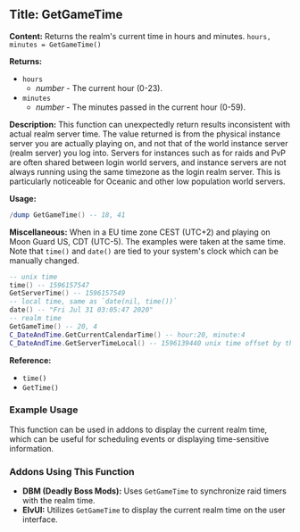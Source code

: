 ## Title: GetGameTime

**Content:**
Returns the realm's current time in hours and minutes.
`hours, minutes = GetGameTime()`

**Returns:**
- `hours`
  - *number* - The current hour (0-23).
- `minutes`
  - *number* - The minutes passed in the current hour (0-59).

**Description:**
This function can unexpectedly return results inconsistent with actual realm server time. The value returned is from the physical instance server you are actually playing on, and not that of the world instance server (realm server) you log into. Servers for instances such as for raids and PvP are often shared between login world servers, and instance servers are not always running using the same timezone as the login realm server. This is particularly noticeable for Oceanic and other low population world servers.

**Usage:**
```lua
/dump GetGameTime() -- 18, 41
```

**Miscellaneous:**
When in a EU time zone CEST (UTC+2) and playing on Moon Guard US, CDT (UTC-5). The examples were taken at the same time. Note that `time()` and `date()` are tied to your system's clock which can be manually changed.
```lua
-- unix time
time() -- 1596157547
GetServerTime() -- 1596157549
-- local time, same as `date(nil, time())`
date() -- "Fri Jul 31 03:05:47 2020"
-- realm time
GetGameTime() -- 20, 4
C_DateAndTime.GetCurrentCalendarTime() -- hour:20, minute:4
C_DateAndTime.GetServerTimeLocal() -- 1596139440 unix time offset by the server's time zone (e.g. UTC minus 5 hours)
```

**Reference:**
- `time()`
- `GetTime()`

### Example Usage
This function can be used in addons to display the current realm time, which can be useful for scheduling events or displaying time-sensitive information.

### Addons Using This Function
- **DBM (Deadly Boss Mods):** Uses `GetGameTime` to synchronize raid timers with the realm time.
- **ElvUI:** Utilizes `GetGameTime` to display the current realm time on the user interface.